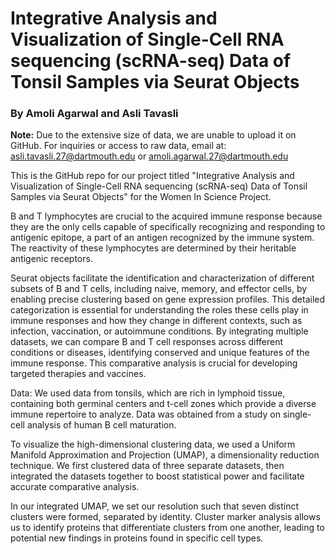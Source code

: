 # Integrative Analysis and Visualization of Single-Cell RNA sequencing (scRNA-seq) Data of Tonsil Samples via Seurat Objects


### By Amoli Agarwal and Asli Tavasli



 **Note:**
Due to the extensive size of data, we are unable to upload it on GitHub. For inquiries or access to raw data,
email at: asli.tavasli.27@dartmouth.edu or amoli.agarwal.27@dartmouth.edu


This is the GitHub repo for our project titled "Integrative Analysis and Visualization of Single-Cell RNA sequencing
 (scRNA-seq) Data of Tonsil Samples via Seurat Objects" for the Women In Science Project.
 
 B and T lymphocytes are crucial to the acquired immune response because they are the only cells capable of specifically recognizing and responding to antigenic epitope, a part of an antigen recognized by the immune system. The reactivity of these lymphocytes are determined by their heritable antigenic receptors. 

Seurat objects facilitate the identification and characterization of different subsets of B and T cells, including naive, memory, and effector cells, by enabling precise clustering based on gene expression profiles. This detailed categorization is essential for understanding the roles these cells play in immune responses and how they change in different contexts, such as infection, vaccination, or autoimmune conditions. By integrating multiple datasets, we can compare B and T cell responses across different conditions or diseases, identifying conserved and unique features of the immune response. This comparative analysis is crucial for developing targeted therapies and vaccines.

Data: We used data from tonsils, which are rich in lymphoid tissue, containing both germinal centers and t-cell zones which provide a diverse immune repertoire to analyze. Data was obtained from a study on single-cell analysis of human B cell maturation.

To visualize the high-dimensional clustering data, we used a Uniform Manifold Approximation and Projection (UMAP), a dimensionality reduction technique. We first clustered data of three separate datasets, then integrated the datasets together to boost statistical power and facilitate accurate comparative analysis. 

In our integrated UMAP, we set our resolution such that seven distinct clusters were formed, separated by identity. Cluster marker analysis allows us to identify proteins that differentiate clusters from one another, leading to potential new findings in proteins found in specific cell types. 

